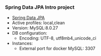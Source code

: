 ### Spring Data JPA Intro project

* [Spring Data JPA](https://docs.spring.io/spring-boot/docs/2.5.6/reference/htmlsingle/#boot-features-jpa-and-spring-data)
* Active profiles: local,clean
* Version: MySQL:8.0.27
* DB configuration:
  * Encoding: UTF-8, utf8mb4_unicode_ci
* Instances: 
  * External port for docker MySQL: 3307